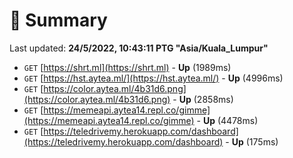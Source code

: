 # 📖 Summary
Last updated: **24/5/2022, 10:43:11 PTG "Asia/Kuala_Lumpur"**

- `GET` [https://shrt.ml](https://shrt.ml) - **Up** (1989ms)
- `GET` [https://hst.aytea.ml/](https://hst.aytea.ml/) - **Up** (4996ms)
- `GET` [https://color.aytea.ml/4b31d6.png](https://color.aytea.ml/4b31d6.png) - **Up** (2858ms)
- `GET` [https://memeapi.aytea14.repl.co/gimme](https://memeapi.aytea14.repl.co/gimme) - **Up** (4478ms)
- `GET` [https://teledrivemy.herokuapp.com/dashboard](https://teledrivemy.herokuapp.com/dashboard) - **Up** (175ms)

